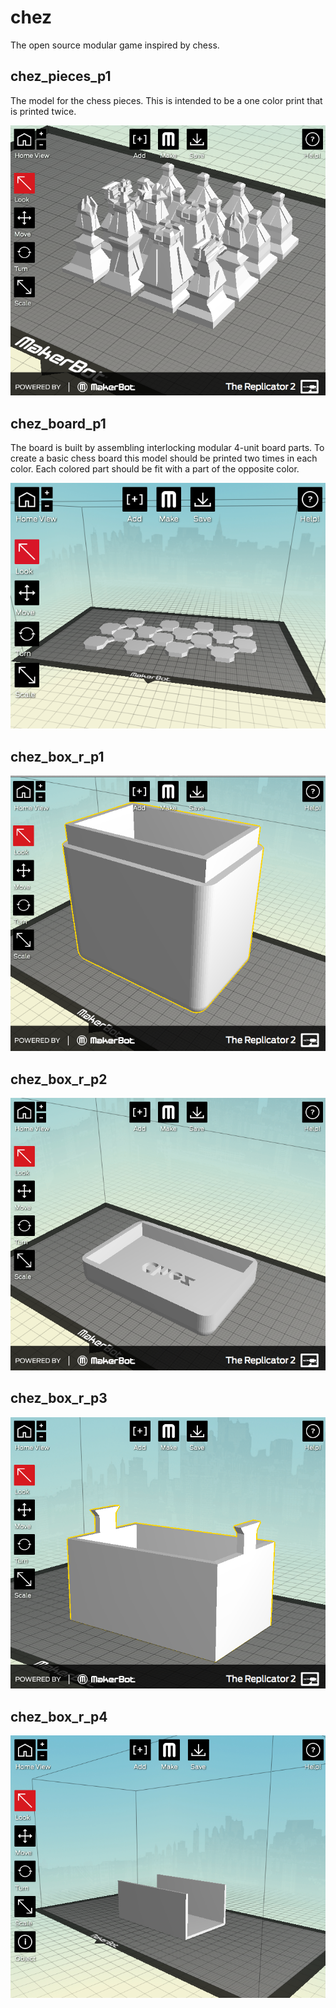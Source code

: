 chez
====

The open source modular game inspired by chess.


chez_pieces_p1
-------------------------
The model for the chess pieces. This is intended to be a one color print that is printed twice. 

![Image](docs/img/chez_pieces_p1.png?raw=true)

chez_board_p1
-------------------------
The board is built by assembling interlocking modular 4-unit board parts. To create a basic chess board this model should be printed two times in each color. Each colored part should be fit with a part of the opposite color.

![Image](docs/img/chez_board_p1.png?raw=true)

chez_box_r_p1
-------------------------

![Image](docs/img/chez_box_r_p1.png?raw=true)

chez_box_r_p2
-------------------------

![Image](docs/img/chez_box_r_p2.png?raw=true)

chez_box_r_p3
-------------------------
![Image](docs/img/chez_box_r_p3.png?raw=true)

chez_box_r_p4
-------------------------
![Image](docs/img/chez_box_r_p4.png?raw=true)


